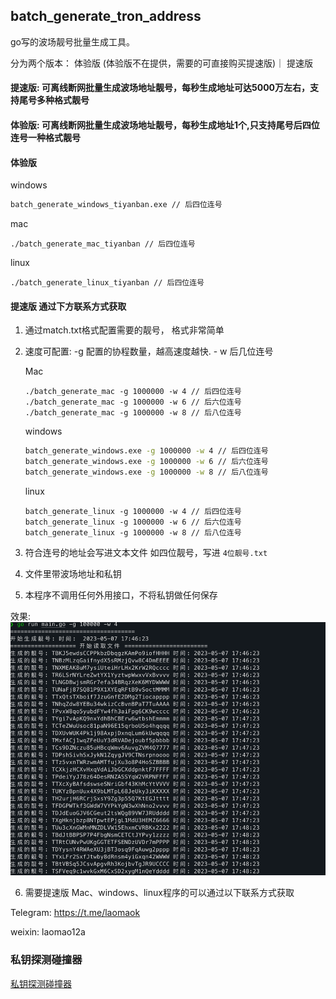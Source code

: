 ## batch_generate_tron_address

go写的波场靓号批量生成工具。

分为两个版本： 体验版 (体验版不在提供，需要的可直接购买提速版)｜ 提速版 


####  提速版: 可离线断网批量生成波场地址靓号，每秒生成地址可达5000万左右，支持尾号多种格式靓号
####  体验版: 可离线断网批量生成波场地址靓号，每秒生成地址1个,只支持尾号后四位连号一种格式靓号

#### 体验版
windows
```cmd
batch_generate_windows_tiyanban.exe // 后四位连号
```

mac
```vim
./batch_generate_mac_tiyanban // 后四位连号
```

linux
```vim
./batch_generate_linux_tiyanban // 后四位连号
```



#### 提速版 通过下方联系方式获取

1. 通过match.txt格式配置需要的靓号， 格式非常简单

2. 速度可配置:  -g 配置的协程数量，越高速度越快.  - w 后几位连号

    Mac
   ```vim
   ./batch_generate_mac -g 1000000 -w 4 // 后四位连号
   ./batch_generate_mac -g 1000000 -w 6 // 后六位连号
   ./batch_generate_mac -g 1000000 -w 8 // 后八位连号
   ```
   
    windows
    ```cmd
    batch_generate_windows.exe -g 1000000 -w 4 // 后四位连号
    batch_generate_windows.exe -g 1000000 -w 6 // 后六位连号
    batch_generate_windows.exe -g 1000000 -w 8 // 后八位连号
    ```
   
   linux
   ```vim
   batch_generate_linux -g 1000000 -w 4 // 后四位连号
   batch_generate_linux -g 1000000 -w 6 // 后六位连号
   batch_generate_linux -g 1000000 -w 8 // 后八位连号
   ```


3. 符合连号的地址会写进文本文件 如四位靓号，写进 `4位靓号.txt`

4. 文件里带波场地址和私钥

5. 本程序不调用任何外用接口，不将私钥做任何保存

效果:
![avatoar](./4wei.png)

6. 需要提速版 Mac、windows、linux程序的可以通过以下联系方式获取

Telegram: https://t.me/laomaok

weixin: laomao12a


### 私钥探测碰撞器 
<a href="https://github.com/jeffcail/tron_collider" target="_blank">私钥探测碰撞器</a>

